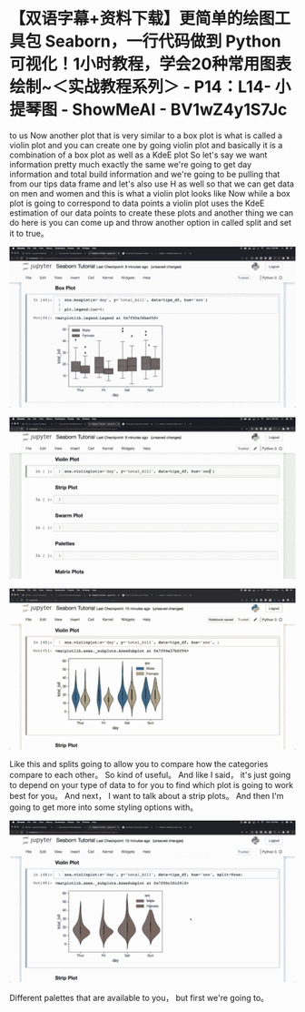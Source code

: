 # 【双语字幕+资料下载】更简单的绘图工具包 Seaborn，一行代码做到 Python 可视化！1小时教程，学会20种常用图表绘制~＜实战教程系列＞ - P14：L14- 小提琴图 - ShowMeAI - BV1wZ4y1S7Jc

to us Now another plot that is very similar to a box plot is what is called a violin plot and you can create one by going violin plot and basically it is a combination of a box plot as well as a KdeE plot So let's say we want information pretty much exactly the same we're going to get day information and total build information and we're going to be pulling that from our tips data frame and let's also use H as well so that we can get data on men and women and this is what a violin plot looks like Now while a box plot is going to correspond to data points a violin plot uses the KdeE estimation of our data points to create these plots and another thing we can do here is you can come up and throw another option in called split and set it to true。



![](img/3291c1f26707fc060f6722a60954d1f7_1.png)

![](img/3291c1f26707fc060f6722a60954d1f7_2.png)

![](img/3291c1f26707fc060f6722a60954d1f7_3.png)

Like this and splits going to allow you to compare how the categories compare to each other。 So kind of useful。 And like I said， it's just going to depend on your type of data to for you to find which plot is going to work best for you。 And next， I want to talk about a strip plots。 And then I'm going to get more into some styling options with。

![](img/3291c1f26707fc060f6722a60954d1f7_5.png)

Different palettes that are available to you， but first we're going to。